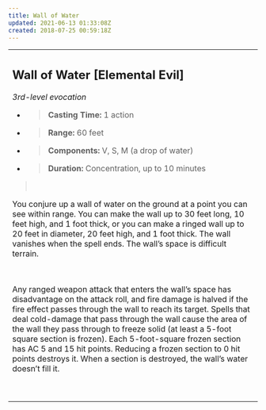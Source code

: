 ```yaml
---
title: Wall of Water
updated: 2021-06-13 01:33:08Z
created: 2018-07-25 00:59:18Z
---
```


<table><tbody><tr class="odd"><td><h2 id="wall-of-water-elemental-evil"><strong>Wall of Water</strong> [Elemental Evil]</h2><p><em>3rd-level evocation</em></p><ul><li><blockquote><p><strong>Casting Time:</strong> 1 action</p></blockquote></li><li><blockquote><p><strong>Range:</strong> 60 feet</p></blockquote></li><li><blockquote><p><strong>Components:</strong> V, S, M (a drop of water)</p></blockquote></li><li><blockquote><p><strong>Duration:</strong> Concentration, up to 10 minutes</p></blockquote></li></ul><blockquote><p> </p></blockquote><p>You conjure up a wall of water on the ground at a point you can see within range. You can make the wall up to 30 feet long, 10 feet high, and 1 foot thick, or you can make a ringed wall up to 20 feet in diameter, 20 feet high, and 1 foot thick. The wall vanishes when the spell ends. The wall’s space is difficult terrain.</p><p> </p><p>Any ranged weapon attack that enters the wall’s space has disadvantage on the attack roll, and fire damage is halved if the fire effect passes through the wall to reach its target. Spells that deal cold-damage that pass through the wall cause the area of the wall they pass through to freeze solid (at least a 5-foot square section is frozen). Each 5-foot-square frozen section has AC 5 and 15 hit points. Reducing a frozen section to 0 hit points destroys it. When a section is destroyed, the wall’s water doesn’t fill it.</p><p> </p></td></tr></tbody></table>